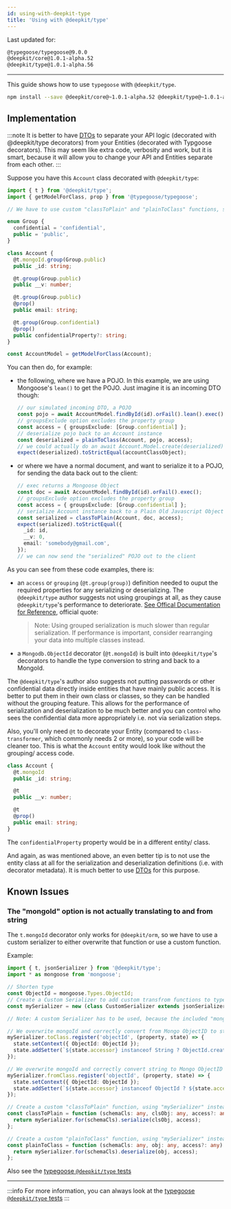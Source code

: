 ```yaml
---
id: using-with-deepkit-type
title: 'Using with @deepkit/type'
---
```


Last updated for:

```txt
@typegoose/typegoose@9.0.0
@deepkit/core@1.0.1-alpha.52
@deepkit/type@1.0.1-alpha.56
```

---

This guide shows how to use `typegoose` with `@deepkit/type`.

```bash npm2yarn
npm install --save @deepkit/core@~1.0.1-alpha.52 @deepkit/type@~1.0.1-alpha.56
```

## Implementation

:::note
It is better to have [DTOs](https://en.wikipedia.org/wiki/Data_transfer_object) to separate your API logic (decorated with @deepkit/type decorators) from your Entities (decorated with Typgoose decorators). This may seem like extra code, verbosity and work, but it is smart, because it will allow you to change your API and Entities separate from each other.
:::

Suppose you have this `Account` class decorated with `@deepkit/type`:

```ts
import { t } from '@deepkit/type';
import { getModelForClass, prop } from '@typegoose/typegoose';

// We have to use custom "classToPlain" and "plainToClass" functions, see "Known Issues" below

enum Group {
  confidential = 'confidential',
  public = 'public',
}

class Account {
  @t.mongoId.group(Group.public)
  public _id: string;

  @t.group(Group.public)
  public __v: number;

  @t.group(Group.public)
  @prop()
  public email: string;

  @t.group(Group.confidential)
  @prop()
  public confidentialProperty?: string;
}

const AccountModel = getModelForClass(Account);
```

You can then do, for example:

* the following, where we have a POJO. In this example, we are using Mongoose's `lean()` to get the POJO. Just imagine it is an incoming DTO though:

  ```ts
  // our simulated incoming DTO, a POJO
  const pojo = await AccountModel.findById(id).orFail().lean().exec();
  // groupsExclude option excludes the property group
  const access = { groupsExclude: [Group.confidential] };
  // deserialize pojo back to an Account instance
  const deserialized = plainToClass(Account, pojo, access);
  // we could actually do an await Account.Model.create(deserialized)
  expect(deserialized).toStrictEqual(accountClassObject);
  ```

* or where we have a normal document, and want to serialize it to a POJO, for sending the data back out to the client:

  ```ts
  // exec returns a Mongoose Object
  const doc = await AccountModel.findById(id).orFail().exec();
  // groupsExclude option excludes the property group
  const access = { groupsExclude: [Group.confidential] };
  // serialize Account instance back to a Plain Old Javascript Object
  const serialized = classToPlain(Account, doc, access);
  expect(serialized).toStrictEqual({
    _id: id,
    __v: 0,
    email: 'somebody@gmail.com',
  });
  // we can now send the "serialized" POJO out to the client
  ```

As you can see from these code examples, there is:

* an `access` or `grouping` (`@t.group(group)`) definition needed to ouput the required properties for any serializing or deserializing. The `@deepkit/type` author suggests not using groupings at all, as they cause `@deepkit/type`'s performance to deteriorate. [See Offical Documentation for Reference](https://deepkit.io/documentation/type/serialization#groups), official quote:
  >  Note: Using grouped serialization is much slower than regular serialization. If performance is important, consider rearranging your data into multiple classes instead.
* a `Mongodb.ObjectId` decorator (`@t.mongoId`) is built into `@deepkit/type`'s decorators to handle the type conversion to string and back to a MongoId.

The `@deepkit/type`'s author also suggests not putting passwords or other confidential data directly inside entities that have mainly public access. It is better to put them in their own class or classes, so they can be handled without the grouping feature. This allows for the performance of serialization and deserialization to be much better and you can control who sees the confidential data more appropriately i.e. not via serialization steps.

Also, you'll only need `@t` to decorate your Entity (compared to `class-transformer`, which commonly needs 2 or more), so your code will be cleaner too. This is what the `Account` entity would look like without the grouping/ access code.

```ts
class Account {
  @t.mongoId
  public _id: string;

  @t
  public __v: number;

  @t
  @prop()
  public email: string;
}
```

The `confidentialProperty` property would be in a different entity/ class.

And again, as was mentioned above, an even better tip is to not use the entity class at all for the serialization and deserialization definitions (i.e. with decorator metadata). It is much better to use [DTOs](https://en.wikipedia.org/wiki/Data_transfer_object) for this purpose.

## Known Issues

### The "mongoId" option is not actually translating to and from string

The `t.mongoId` decorator only works for `@deepkit/orm`, so we have to use a custom serializer to either overwrite that function or use a custom function.

Example:

```ts
import { t, jsonSerializer } from '@deepkit/type';
import * as mongoose from 'mongoose';

// Shorten type
const ObjectId = mongoose.Types.ObjectId;
// Create a Custom Serializer to add custom transfrom functions to types
const mySerializer = new (class CustomSerializer extends jsonSerializer.fork('mySerializer') {})();

// Note: A custom Serializer has to be used, because the included "mongoId" "decorator" only works with "@deepkit/orm"

// We overwrite mongoId and correctly convert from Mongo ObjectID to string when deserializing
mySerializer.toClass.register('objectId', (property, state) => {
  state.setContext({ ObjectId: ObjectId });
  state.addSetter(`${state.accessor} instanceof String ? ObjectId.createFromHexString(${state.accessor}) : ${state.accessor}`);
});

// We overwrite mongoId and correctly convert string to Mongo ObjectID when serializing
mySerializer.fromClass.register('objectId', (property, state) => {
  state.setContext({ ObjectId: ObjectId });
  state.addSetter(`${state.accessor} instanceof ObjectId ? ${state.accessor}.toHexString() : ${state.accessor}`);
});

// Create a custom "classToPlain" function, using "mySerializer" instead of the function provided by "@deepkit/type"
const classToPlain = function (schemaCls: any, clsObj: any, access?: any) {
  return mySerializer.for(schemaCls).serialize(clsObj, access);
};

// Create a custom "plainToClass" function, using "mySerializer" instead of the function provided by "@deepkit/type"
const plainToClass = function (schemaCls: any, obj: any, access?: any) {
  return mySerializer.for(schemaCls).deserialize(obj, access);
};
```

Also see the [typegoose `@deepkit/type` tests](https://github.com/typegoose/typegoose/blob/master/test/tests/deepkitType.test.ts)

---

:::info
For more information, you can always look at the [typegoose `@deepkit/type` tests](https://github.com/typegoose/typegoose/blob/master/test/tests/deepkitType.test.ts)
:::
